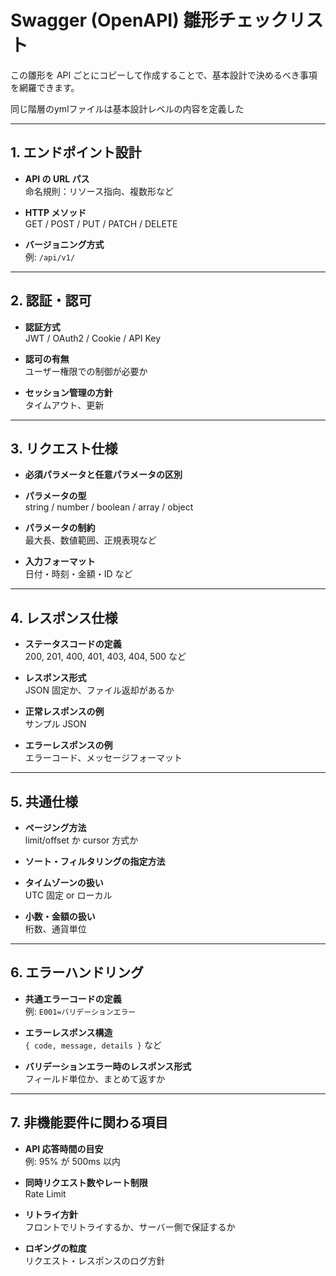 # Swagger (OpenAPI) 雛形チェックリスト

この雛形を API ごとにコピーして作成することで、基本設計で決めるべき事項を網羅できます。

同じ階層のymlファイルは基本設計レベルの内容を定義した

---

## 1. エンドポイント設計

- **API の URL パス**  
  命名規則：リソース指向、複数形など

- **HTTP メソッド**  
  GET / POST / PUT / PATCH / DELETE

- **バージョニング方式**  
  例: `/api/v1/`

---

## 2. 認証・認可

- **認証方式**  
  JWT / OAuth2 / Cookie / API Key

- **認可の有無**  
  ユーザー権限での制御が必要か

- **セッション管理の方針**  
  タイムアウト、更新

---

## 3. リクエスト仕様

- **必須パラメータと任意パラメータの区別**

- **パラメータの型**  
  string / number / boolean / array / object

- **パラメータの制約**  
  最大長、数値範囲、正規表現など

- **入力フォーマット**  
  日付・時刻・金額・ID など

---

## 4. レスポンス仕様

- **ステータスコードの定義**  
  200, 201, 400, 401, 403, 404, 500 など

- **レスポンス形式**  
  JSON 固定か、ファイル返却があるか

- **正常レスポンスの例**  
  サンプル JSON

- **エラーレスポンスの例**  
  エラーコード、メッセージフォーマット

---

## 5. 共通仕様

- **ページング方法**  
  limit/offset か cursor 方式か

- **ソート・フィルタリングの指定方法**

- **タイムゾーンの扱い**  
  UTC 固定 or ローカル

- **小数・金額の扱い**  
  桁数、通貨単位

---

## 6. エラーハンドリング

- **共通エラーコードの定義**  
  例: `E001=バリデーションエラー`

- **エラーレスポンス構造**  
  `{ code, message, details }` など

- **バリデーションエラー時のレスポンス形式**  
  フィールド単位か、まとめて返すか

---

## 7. 非機能要件に関わる項目

- **API 応答時間の目安**  
  例: 95% が 500ms 以内

- **同時リクエスト数やレート制限**  
  Rate Limit

- **リトライ方針**  
  フロントでリトライするか、サーバー側で保証するか

- **ロギングの粒度**  
  リクエスト・レスポンスのログ方針
